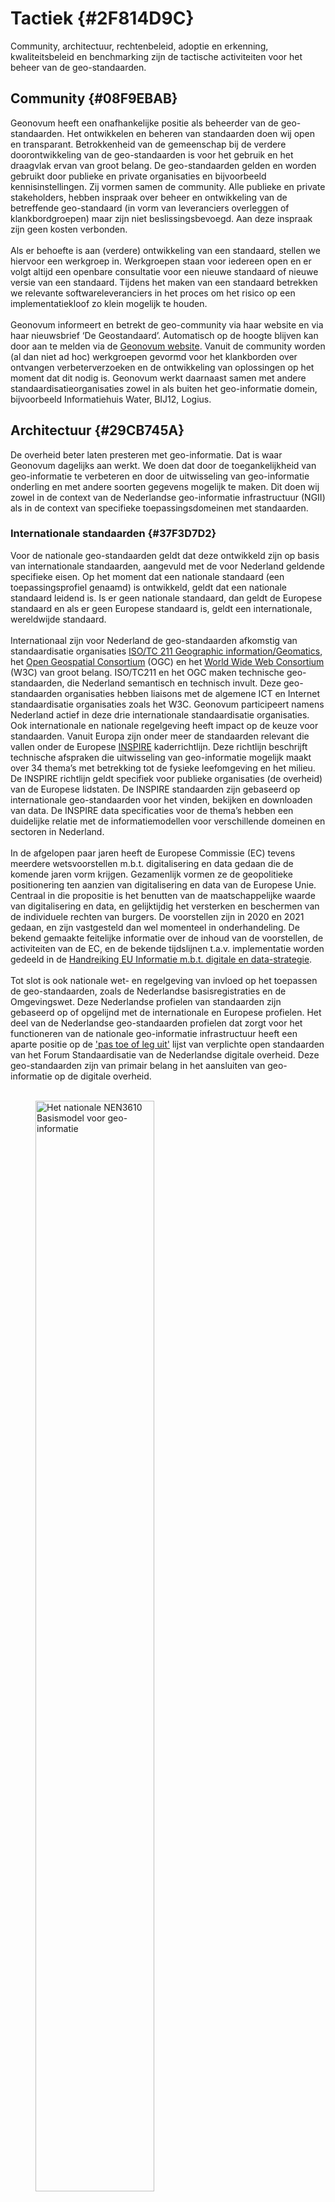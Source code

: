 # Tactiek {#2F814D9C}
Community, architectuur, rechtenbeleid, adoptie en erkenning, kwaliteitsbeleid en benchmarking zijn de tactische activiteiten voor het beheer van de geo-standaarden.
## Community {#08F9EBAB}
Geonovum heeft een onafhankelijke positie als beheerder van de geo-standaarden. Het ontwikkelen en beheren van standaarden doen wij open en transparant. Betrokkenheid van de gemeenschap bij de verdere doorontwikkeling van de geo-standaarden is voor het gebruik en het draagvlak ervan van groot belang. De geo-standaarden gelden en worden gebruikt door publieke en private organisaties en bijvoorbeeld kennisinstellingen. Zij vormen samen de community. Alle publieke en private stakeholders, hebben inspraak over beheer en ontwikkeling van de betreffende geo-standaard (in vorm van leveranciers overleggen of klankbordgroepen) maar zijn niet beslissingsbevoegd. Aan deze inspraak zijn geen kosten verbonden.
<br/>
<br/>
Als er behoefte is aan (verdere) ontwikkeling van een standaard, stellen we hiervoor een werkgroep in. Werkgroepen staan voor iedereen open en er volgt altijd een openbare consultatie voor een nieuwe standaard of nieuwe versie van een standaard. Tijdens het maken van een standaard betrekken we relevante softwareleveranciers in het proces om het risico op een implementatiekloof zo klein mogelijk te houden.
<br/>
<br/>
Geonovum informeert en betrekt de geo-community via haar website en via haar nieuwsbrief ‘De Geostandaard’. Automatisch op de hoogte blijven kan door aan te melden via de <a href='https://www.geonovum.nl' target='_blank'>Geonovum website</a>. Vanuit de community worden (al dan niet ad hoc) werkgroepen gevormd voor het klankborden over ontvangen verbeterverzoeken en de ontwikkeling van oplossingen op het moment dat dit nodig is. 
Geonovum werkt daarnaast samen met andere standaardisatieorganisaties zowel in als buiten het geo-informatie domein, bijvoorbeeld Informatiehuis Water, BIJ12, Logius.  
## Architectuur {#29CB745A}
De overheid beter laten presteren met geo-informatie. Dat is waar Geonovum dagelijks aan werkt. We doen dat door de toegankelijkheid van geo-informatie te verbeteren en door de uitwisseling van geo-informatie onderling en met andere soorten gegevens mogelijk te maken. Dit doen wij zowel in de context van de Nederlandse geo-informatie infrastructuur (NGII) als in de context van specifieke toepassingsdomeinen met standaarden. 
### Internationale standaarden {#37F3D7D2}
Voor de nationale geo-standaarden geldt dat deze ontwikkeld zijn op basis van internationale standaarden, aangevuld met de voor Nederland geldende specifieke eisen. Op het moment dat een nationale standaard (een toepassingsprofiel genaamd) is ontwikkeld, geldt dat een nationale standaard leidend is. Is er geen nationale standaard, dan geldt de Europese standaard en als er geen Europese standaard is, geldt een internationale, wereldwijde standaard.
<br/>
<br/>
Internationaal zijn voor Nederland de geo-standaarden afkomstig van standaardisatie organisaties <a href='https://www.iso.org/committee/54904.html' target='_blank'>ISO/TC 211 Geographic information/Geomatics</a>, het <a href='https://www.ogc.org/' target='_blank'>Open Geospatial Consortium</a> (OGC) en het <a href='https://www.w3.org/' target='_blank'>World Wide Web Consortium</a> (W3C) van groot belang. ISO/TC211 en het OGC maken technische geo-standaarden, die Nederland semantisch en technisch invult. Deze geo-standaarden organisaties hebben liaisons met de algemene ICT en Internet standaardisatie organisaties zoals het W3C. Geonovum participeert namens Nederland actief in deze drie internationale standaardisatie organisaties.
Ook internationale en nationale regelgeving heeft impact op de keuze voor standaarden. Vanuit Europa zijn onder meer de standaarden relevant die vallen onder de Europese <a href='https://inspire.ec.europa.eu/' target='_blank'>INSPIRE</a> kaderrichtlijn. Deze richtlijn beschrijft technische afspraken die uitwisseling van geo-informatie mogelijk maakt over 34 thema’s met betrekking tot de fysieke leefomgeving en het milieu. De INSPIRE richtlijn geldt specifiek voor publieke organisaties (de overheid) van de Europese lidstaten. De INSPIRE standaarden zijn gebaseerd op internationale geo-standaarden voor het vinden, bekijken en downloaden van data. De INSPIRE data specificaties voor de thema’s hebben een duidelijke relatie met de informatiemodellen voor verschillende domeinen en sectoren in Nederland.
<br/>
<br/>
In de afgelopen paar jaren heeft de Europese Commissie (EC) tevens meerdere wetsvoorstellen m.b.t. digitalisering en data gedaan die de komende jaren vorm krijgen. Gezamenlijk vormen ze de geopolitieke positionering ten aanzien van digitalisering en data van de Europese Unie. Centraal in die propositie is het benutten van de maatschappelijke waarde van digitalisering en data, en gelijktijdig het versterken en beschermen van de individuele rechten van burgers. De voorstellen zijn in 2020 en 2021 gedaan, en zijn vastgesteld dan wel momenteel in onderhandeling. De bekend gemaakte feitelijke informatie over de inhoud van de voorstellen, de activiteiten van de EC, en de bekende tijdslijnen t.a.v. implementatie worden gedeeld in de <a href='https://docs.geostandaarden.nl/eu/handreiking-EU-informatie' target='_blank'>Handreiking EU Informatie m.b.t. digitale en data-strategie</a>.
<br/>
<br/>
Tot slot is ook nationale wet- en regelgeving van invloed op het toepassen de geo-standaarden, zoals de Nederlandse basisregistraties en de Omgevingswet. Deze Nederlandse profielen van standaarden zijn gebaseerd op of opgelijnd met de internationale en Europese profielen. Het deel van de Nederlandse geo-standaarden profielen dat zorgt voor het functioneren van de nationale geo-informatie infrastructuur heeft een aparte positie op de <a href='https://www.forumstandaardisatie.nl/open-standaarden' target='_blank'>'pas toe of leg uit'</a> lijst van verplichte open standaarden van het Forum Standaardisatie van de Nederlandse digitale overheid. Deze geo-standaarden zijn van primair belang in het aansluiten van geo-informatie op de digitale overheid.
<br/>
<br/>
<figure><img src='media/image3.png' alt='Het nationale NEN3610 Basismodel voor geo-informatie' style='width: 66.89827930749485%;'></img>
<figcaption>Het nationale NEN3610 Basismodel voor geo-informatie</figcaption></figure>

### Raamwerk van geo-standaarden  {#424234D4}
Bij de opzet en ontwikkeling van een geo-informatie infrastructuur is het de uitdaging om steeds de juiste set standaarden te kiezen. Het <a href='https://docs.geostandaarden.nl/rwgs/rw/' target='_blank'>Raamwerk van Geo-Standaarden</a> helpt daarbij. Het benoemt de internationale en nationale standaarden die voor Nederland binnen het geo-domein van toepassing zijn voor aansluiting met andere domeinen. Het raamwerk houdt rekening met aansluiting op de Europese geo-informatie infrastructuur en borgt integratie van het geo-informatie domein in de Nederlandse digitale overheid.
Het Raamwerk van geo-standaarden is geschreven voor iedereen die geodatasets vastlegt, uitwisselt en beheert en voor iedereen die informatiebeleid maakt. Het doel van het Raamwerk van geo-standaarden is om uit de grote verscheidenheid aan standaarden de juiste set te kiezen: die standaarden die nodig zijn om geodata vindbaar, toegankelijk, uitwisselbaar en herbruikbaar te maken. Wij baseren de keuzes voor standaarden in het Raamwerk op de volgende uitgangspunten: internationale aansluiting, volwassenheid en openheid van deze geo-standaarden en brede adoptie en gebruik. Het toepassen van de in dit raamwerk opgenomen geo-standaarden, draagt bij aan een solide geo-informatie infrastructuur, in lijn met internationale ontwikkelingen en aansluitend op de nationale digitale overheid.
### Metamodel voor informatiemodellering  {#22B2857E}
Het <a href='https://docs.geostandaarden.nl/mim/mim/' target='_blank'>Metamodel voor Informatiemodellering</a> (MIM) heeft als doel alle informatiemodellen in Nederland nog beter op elkaar aan te laten sluiten. Het beschrijft de 4 lagen, niveaus binnen een Informatiemodel: <br/> 
<ul><li>Niveau 1: Model van Begrippen</li>
<li>Niveau 2: Conceptueel Informatiemodel</li>
<li>Niveau 3: Logisch model of gegevensmodel</li>
<li>Niveau 4: Fysiek of Technisch model</li>
</ul><br/>

Een typisch Geonovum Informatiemodel bevat in ieder geval niveau 2 en 3 en bij voorkeur ook niveau 1. Niveau 4 wordt gemaakt door de ontwikkelaar/ bouwer van het systeem waarin ons informatiemodel wordt gebruikt.
### Nederlandse Overheid Referentie Architectuur {#2E088CA6}
De <a href='https://www.noraonline.nl/' target='_blank'>Nederlandse Overheids Referentie Architectuur</a> (NORA) is het interoperabiliteitsraamwerk voor de Nederlandse overheid en vertaalt daartoe wetgeving, beleid en standaarden naar architectuurprincipes, beschrijvingen en modellen. Het is een beschrijving van uitgangspunten voor het inrichten van de informatiehuishouding van de Nederlandse overheid. NORA is relevant voor de uitvoering van alle publieke taken door publieke en private organisaties. De geo-standaarden moeten ook passen binnen de NORA, de architectuur van alle overheidsorganisaties in Nederland. 
Ook principes als <a href='https://www.noraonline.nl/wiki/Vindbaar_(Doel)' target='_blank'>Vindbaarheid</a>, <a href='https://www.noraonline.nl/wiki/Toegankelijk_(Doel)' target='_blank'>Toegankelijkheid</a> en <a href='https://www.noraonline.nl/wiki/Transparant_(Doel)' target='_blank'>Transparantie</a> zijn belangrijk in NORA evenals voor de nationale geo-informatie infrastructuur.
NORA stelt ook de “<a href='https://www.forumstandaardisatie.nl/open-standaarden' target='_blank'>pas-toe-of-leg-uit</a>” lijst van het Forum Standaardisatie verplicht. Een basisset met <a href='https://www.forumstandaardisatie.nl/open-standaarden/geo-standaarden' target='_blank'>geo-standaarden</a> staat ook op de 'pas-toe-of-leg-uit' lijst. De vermelding op deze lijst draagt bij aan de 'verankering' van de geo-standaarden en geo-informatie infrastructuur in de nationale digitale overheid.
Het Raamwerk van geo-standaarden is een aanvulling op en een verdieping van het <a href='https://www.noraonline.nl/wiki/Geo' target='_blank'>NORA thema GEO</a>. 
## Rechtenbeleid {#47DF3727}
Het onderwerp rechtenbeleid uit BOMOS vertaalt zich naar gebruiksvoorwaarden van de producten van de standaarden. Niet alleen voor de documentatie maar ook voor de technische bestanden. Daarbij staat centraal dat Geonovum open standaarden ontwikkelt en beheert. 
Geonovum hanteert <a href='https://creativecommons.nl/' target='_blank'>Creative Commons</a>  om voor de producten van de standaarden aan te geven voor wie op welke wijze de standaarden beschikbaar zijn. Voor elk  nieuw  document  dat  vanaf  1 januari 2018 door  Geonovum  wordt  gepubliceerd, is voorzien van  de volgende licentie:
<a href='https://creativecommons.org/licenses/by-nd/4.0/deed.nl' target='_blank'>https://creativecommons.org/licenses/by-nd/4.0/deed.nl</a> (kort: CC BY-ND 4.0). In het geval (delen van) standaarden zijn opgenomen in wet- en regelgeving (zoals het geval is bij de RO Standaarden) dan zijn de gebruiksvoorwaarden van Geonovum niet van toepassing. 
<br/>
<br/>
Geonovum dient er zelf voor zorg te dragen dat de documentatie van onze standaarden digitaal toegankelijk zijn. Dit is gebruiksvoorwaarde die vanuit wet- en regelgeving wordt gesteld. 
## Adoptie en erkenning {#1D2F46EE}
Het gebruik van de basisset geo-standaarden is niet vanzelfsprekend. De toepassing ervan in de praktijk is ons uiteindelijke doel. Werkgroepen zijn hierbij van wezenlijk belang. Voor de adoptie en erkenning van de geo-standaarden door het werkveld heeft Geonovum onder andere de basisset geo-standaarden aangeboden aan <a href='http://forumstandaardisatie.nl/' target='_blank'>Forum Standaardisatie</a>. Zij publiceren lijsten met open standaarden die door hen zijn goedgekeurd, waaronder <a href='https://www.forumstandaardisatie.nl/standaard/geo-standaarden' target='_blank'>de basisset geo-standaarden</a>. We maken geen gebruik van certificering. 
Daarnaast adviseren zij in het gebruik van open standaarden. In samenwerking met <a href='https://www.nen.nl/normcommissie-geo-informatie' target='_blank'>NEN normcommissie 351 240 Geo-informatie</a> streven wij naar adoptie en erkenning van het Basismodel Geo-informatie (NEN 3610). Voor NEN 3610 hebben we een conformiteitstoets. 
## Kwaliteitsbeleid en benchmarking {#03326BEB}
De verbindende kracht van standaardisatie in vindbare, toegankelijke, uitwisselbare en herbruikbare geo-informatie: 
<ul><li><b>Findable (vindbaar)</b> De eerste stap bij het (her)gebruiken van data is om de data te vinden. Metadata en data moeten gemakkelijk te vinden zijn voor zowel mensen als computers. Machineleesbare metadata is essentieel voor het ontdekken van datasets en services.</li>
<li><b>Accessible (toegankelijkheid)</b> Zodra de gebruiker de benodigde gegevens heeft gevonden, moet hij/zij weten hoe deze kunnen worden geraadpleegd, inclusief authenticatie en autorisatie.</li>
<li><b>Interoperable (interoperabel)</b> De gegevens moeten meestal worden geïntegreerd met andere gegevens. Bovendien moeten de gegevens samenwerken met applicaties of workflows voor analyse, opslag en verwerking.</li>
<li><b>Reusable (herbruikbaar)</b> Het uiteindelijke doel van FAIR is het hergebruik van data te optimaliseren. Om dit te bereiken moeten metadata en data goed worden beschreven, zodat ze in verschillende situaties kunnen worden gerepliceerd en/of gecombineerd.</li>
</ul>
<br/>

Op basis van de kwaliteitsinstrumenten van BOMOS werken verder aan de kwaliteit van de standaarden en het beleid dat toeziet op de kwaliteit van implementaties van de geo-standaard. 
